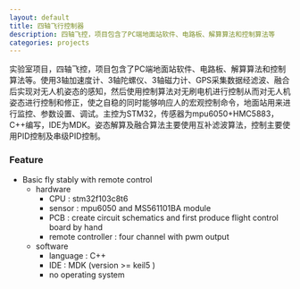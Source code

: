 ```yaml
---
layout: default
title: 四轴飞行控制器
description: 四轴飞控，项目包含了PC端地面站软件、电路板、解算算法和控制算法等
categories: projects
---
```


实验室项目，四轴飞控，项目包含了PC端地面站软件、电路板、解算算法和控制算法等。使用3轴加速度计、3轴陀螺仪、3轴磁力计、GPS采集数据经滤波、融合后实现对无人机姿态的感知，然后使用控制算法对无刷电机进行控制从而对无人机姿态进行控制和修正，使之自稳的同时能够响应人的宏观控制命令，地面站用来进行监控、参数设置、调试。主控为STM32，传感器为mpu6050+HMC5883，C++编写，IDE为MDK。姿态解算及融合算法主要使用互补滤波算法，控制主要使用PID控制及串级PID控制。

### Feature
* Basic fly stably with remote control
  * hardware
    * CPU : stm32f103c8t6
    * sensor : mpu6050 and MS561101BA module
    * PCB : create circuit schematics and first produce flight control board by hand
    * remote controller : four channel with pwm output
  * software
    * language : C++
    * IDE : MDK (version >= keil5 )
    * no operating system
